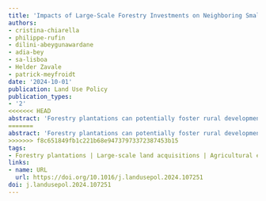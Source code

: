 ```yaml
---
title: 'Impacts of Large-Scale Forestry Investments on Neighboring Small-Scale Agriculture in Northern Mozambique'
authors:
- cristina-chiarella
- philippe-rufin
- dilini-abeygunawardane
- adia-bey
- sa-lisboa
- Helder Zavale
- patrick-meyfroidt
date: '2024-10-01'
publication: Land Use Policy
publication_types:
- '2'
<<<<<<< HEAD
abstract: 'Forestry plantations can potentially foster rural development and mitigate environmental threats, but their impacts on neighboring peoples' livelihood strategies are ambiguous. Forestry plantations are particularly important in Mozambique, where a national strategy aims to establish one million hectares of forests by 2030, focusing on Miombo ecoregions in the provinces of Niassa, Cabo Delgado, Nampula and Zambezia. This paper evaluates the causal effects of large-scale forestry investments in northern Mozambique on smallholders' farm size, crop productivity, and employment. We takeadvantage of aremote sensing approach that produced maps of forestry plantations and their expansion trajectories from 2001 to 2017 and combine them with data from two georeferenced nationally-representative agricultural surveys administered in 2007 and 2017. Using a difference-in-difference approach, we evaluate the effects of exposure to forestry plantations established after 2007, defined by the presence of newly established and expansion of existing plantations and their distance to households within a 20-km buffer. We find that households exposed to forestry plantations increased their planted areas but did not change hired farm employment, which was accompanied by a decrease in crop yields. The heads of households close to forestry plantations were also less likely to work in agriculture as theirmain activity, especially as salary workers, and morelikely to be self-employed and employed in the nonfarm sector. This study contributes to an improved understanding of local dynamics resulting from forestry investments, which have critical implications for investment targeting and sustainable land use planning.'
=======
abstract: 'Forestry plantations can potentially foster rural development and mitigate environmental threats, but their impacts on neighboring peoples' livelihood strategies are ambiguous. Forestry plantations are particularly important in Mozambique, where a national strategy aims to establish one million hectares of forests by2030, focusing on Miombo ecoregions in the provinces of Niassa, Cabo Delgado, Nampula and Zambezia. This paper evaluates the causal effects of large-scale forestry investments in northern Mozambique on smallholders'  farm size, crop productivity, and employment. We takeadvantage of aremote sensing approach that produced maps of forestry plantations and their expansion trajectories from 2001 to 2017 and combine them with data from two georeferenced nationally-representative agricultural surveys administered in 2007 and 2017. Using a difference-in-difference approach, we evaluate the effects of exposure to forestry plantations established after 2007, defined by the presence of newly established and expansion of existing plantations and their distance to households within a 20-km buffer. We find that households exposed to forestry plantations increased their planted areas but did not change hired farm employment, which was accompanied by a decrease in crop yields. The heads of households close to forestry plantations were also less likely to work in agriculture as theirmain activity, especially as salary workers, and morelikely to be self-employed and employed in the nonfarm sector. This study contributes to an improved understanding of local dynamics resulting from forestry investments, which have critical implications for investment targeting and sustainable land use planning.'
>>>>>>> f8c651849fb1c221b68e94737973372387453b15
tags:
- Forestry plantations | Large-scale land acquisitions | Agricultural employment | Remote sensing | Agricultural yields
links:
- name: URL
  url: https://doi.org/10.1016/j.landusepol.2024.107251
doi: j.landusepol.2024.107251
---
```

